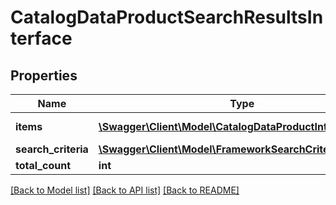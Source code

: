 # CatalogDataProductSearchResultsInterface

## Properties
Name | Type | Description | Notes
------------ | ------------- | ------------- | -------------
**items** | [**\Swagger\Client\Model\CatalogDataProductInterface[]**](CatalogDataProductInterface.md) | Attributes list. | 
**search_criteria** | [**\Swagger\Client\Model\FrameworkSearchCriteriaInterface**](FrameworkSearchCriteriaInterface.md) |  | 
**total_count** | **int** | Total count. | 

[[Back to Model list]](../README.md#documentation-for-models) [[Back to API list]](../README.md#documentation-for-api-endpoints) [[Back to README]](../README.md)


